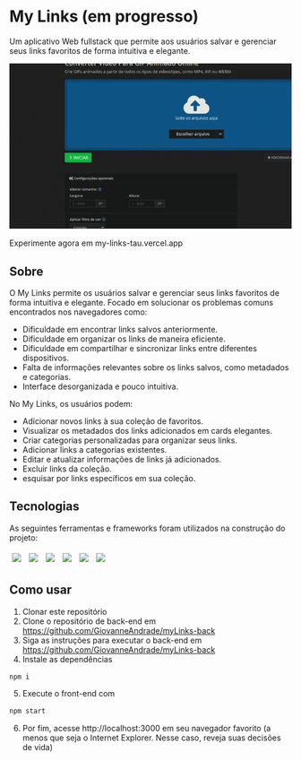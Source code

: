# My Links (em progresso)
Um aplicativo Web fullstack que permite aos usuários salvar e gerenciar seus links favoritos de forma intuitiva e elegante.

<img src="/assets/my-wallet-usage.gif" />

Experimente agora em my-links-tau.vercel.app

## Sobre

O My Links permite os usuários salvar e gerenciar seus links favoritos de forma intuitiva e elegante. Focado em solucionar os problemas comuns encontrados nos navegadores como:

- Dificuldade em encontrar links salvos anteriormente.
- Dificuldade em organizar os links de maneira eficiente.
- Dificuldade em compartilhar e sincronizar links entre diferentes dispositivos.
- Falta de informações relevantes sobre os links salvos, como metadados e categorias.
- Interface desorganizada e pouco intuitiva.

No My Links, os usuários podem:

- Adicionar novos links à sua coleção de favoritos.
- Visualizar os metadados dos links adicionados em cards elegantes.
- Criar categorias personalizadas para organizar seus links.
- Adicionar links a categorias existentes.
- Editar e atualizar informações de links já adicionados.
- Excluir links da coleção.
- esquisar por links específicos em sua coleção.

## Tecnologias

As seguintes ferramentas e frameworks foram utilizados na construção do projeto:<br>

<p>
  <img style='margin: 5px;' src='https://img.shields.io/badge/styled-components%20-%2320232a.svg?&style=for-the-badge&color=b8679e&logo=styled-components&logoColor=%3a3a3a'>
  <img style='margin: 5px;' src='https://img.shields.io/badge/axios%20-%2320232a.svg?&style=for-the-badge&color=informational'>
  <img style='margin: 5px;' src="https://img.shields.io/badge/react-app%20-%2320232a.svg?&style=for-the-badge&color=60ddf9&logo=react&logoColor=%2361DAFB"/>
  <img style='margin: 5px;' src="https://img.shields.io/badge/react_route%20-%2320232a.svg?&style=for-the-badge&logo=react&logoColor=%2361DAFB"/>
  <img style='margin: 5px;' src='https://img.shields.io/badge/react-icons%20-%2320232a.svg?&style=for-the-badge&color=f28dc7&logo=react-icons&logoColor=%2361DAFB'>
  <img style='margin: 5px;' src="https://img.shields.io/badge/Material--UI-%2320232a.svg?style=for-the-badge&color=0081CB&logo=material-ui&logoColor=white" />

</p>

## Como usar

1. Clonar este repositório
2. Clone o repositório de back-end em https://github.com/GiovanneAndrade/myLinks-back
3. Siga as instruções para executar o back-end em https://github.com/GiovanneAndrade/myLinks-back
4. Instale as dependências

```bash
npm i
```

5. Execute o front-end com

```bash
npm start
```


6. Por fim, acesse http://localhost:3000 em seu navegador favorito (a menos que seja o Internet Explorer. Nesse caso, reveja suas decisões de vida)
